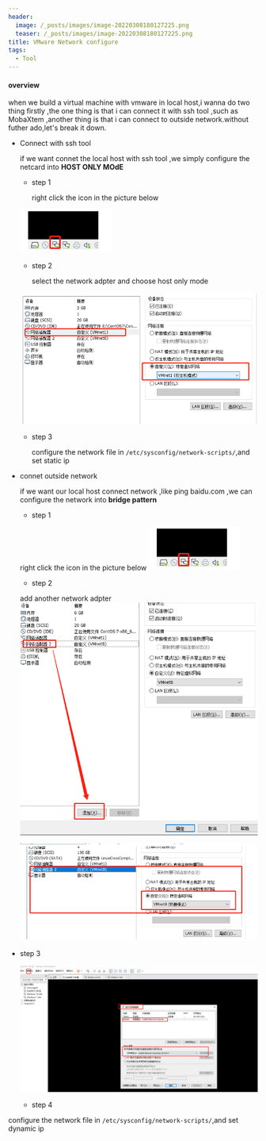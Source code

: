 ```yaml
---
header:
  image: /_posts/images/image-20220308180127225.png
  teaser: /_posts/images/image-20220308180127225.png
title: VMware Network configure
tags:
  - Tool
---
```


#### overview

when we build a virtual machine with vmware in local host,i wanna do two thing firstly ,the one thing is that i can connect it with ssh tool ,such as  MobaXtem ,another thing is that i can connect to outside network.without futher ado,let's break it down.

+ Connect with ssh tool 

  if we want connet the local host with ssh tool ,we simply configure the netcard into **HOST ONLY MOdE**

  + step 1

    right click the icon in the picture below

  ![image-20220308180127225](images/image-20220308180127225.png)

  + step 2

      select the network adpter and choose host only mode

  ![image-20220308180446977](images/image-20220308180446977.png)
      

  + step 3

    configure the network file in `/etc/sysconfig/network-scripts/`,and set static ip

+ connet outside network

  if we want our local host connect network ,like ping baidu.com ,we can configure the network into **bridge pattern**
    + step 1
  
  right click the icon in the picture below
    ![image-20220308180127225](images/image-20220308180127225.png)
  
    + step 2
  
  add another network adpter![image-20220308182810687](images/image-20220308182810687.png)

  ![image-20220308183946519](images/image-20220308183946519.png)

+ step 3

  ![image-20220308184420276](images/image-20220308184420276.png)
  + step 4

configure the network file in `/etc/sysconfig/network-scripts/`,and set dynamic ip



